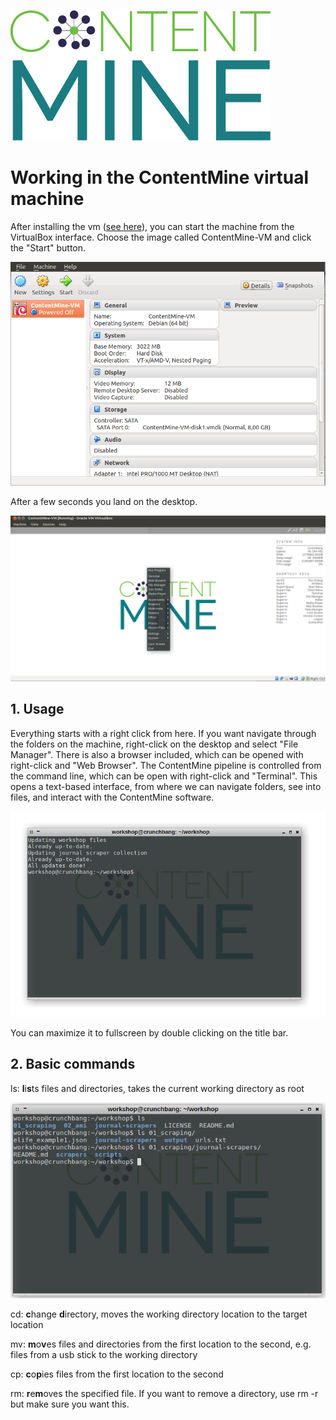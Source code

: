 ![ContentMine logo](https://github.com/ContentMine/assets/blob/master/png/Content_mine(small).png)

# Working in the ContentMine virtual machine

After installing the vm ([see here](./installation_instructions.md)), you can start the machine from the VirtualBox interface. Choose the image called ContentMine-VM and click the "Start" button.

![Start the vm](images/starting_vm.png)

After a few seconds you land on the desktop.

![CM vm desktop](images/desktop.png)

## 1. Usage

Everything starts with a right click from here. If you want navigate through the folders on the machine, right-click on the desktop and select "File Manager". There is also a browser included, which can be opened with right-click and "Web Browser".
The ContentMine pipeline is controlled from the command line, which can be open with right-click and "Terminal". This opens a text-based interface, from where we can navigate folders, see into files, and interact with the ContentMine software.

![Terminal](images/terminal.png)

You can maximize it to fullscreen by double clicking on the title bar.


## 2. Basic commands

ls: **l**i**s**ts files and directories, takes the current working directory as root

![ls](images/ls.png)

cd: **c**hange **d**irectory, moves the working directory location to the target location

mv: **m**o**v**es files and directories from the first location to the second, e.g. files from a usb stick to the working directory

cp: **c**o**p**ies files from the first location to the second

rm: **r**e**m**oves the specified file. If you want to remove a directory, use rm -r but make sure you want this.
